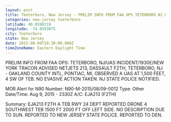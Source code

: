 ```yaml
---
layout: post
title: Teeterboro, New Jersey - PRELIM INFO FROM FAA OPS TETERBORO NJ UAS INCIDENT 1930E NEW YORK TRACON ADVISED NETJETS
categories: new-jersey teeterboro
latitude: 40.8598219
longitude: -74.0593075
city: Teeterboro
state: New Jersey
date: 2015-08-09T19:30:00.000Z
timeZoneName: Eastern Daylight Time
---
```


PRELIM INFO FROM FAA OPS: TETERBORO, NJ/UAS INCIDENT/1930E/NEW YORK TRACON ADVISED NETJETS 213, DASSAULT F2TH, TETERBORO, NJ - OAKLAND COUNTY INTL, PONTIAC, MI, OBSERVED A UAS AT 1,500 FEET, 4 SW OF TEB. NO EVASIVE ACTION TAKEN. NJ STATE POLICE NOTIFIED.

MOR Alert for N90
Number: N90-M-2015/08/09-0012
Type: Other
Date/Time: Aug 9, 2015 - 2330Z
A/C: EJA213 (F2TH)

Summary: EJA213 F2TH A TEB RWY 24 DEPT REPORTED DRONE 4 SOUTHWEST TEB 1500 FT 2000 FT OFF LEFT SIDE. NO DESCRIPTION DUE TO SUN. REPORTED TO NEW JERSEY STATE POLICE. REPORTED TO DEN.